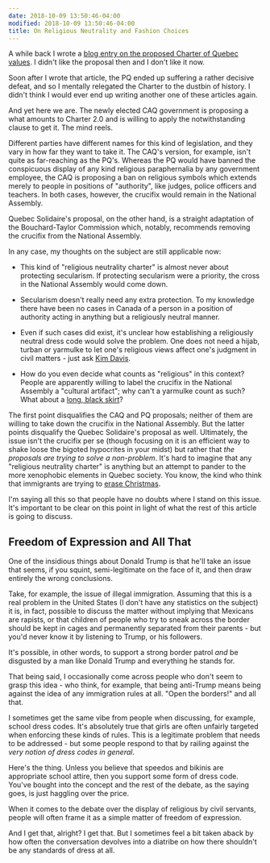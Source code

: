 ```yaml
---
date: 2018-10-09 13:50:46-04:00
modified: 2018-10-09 13:50:46-04:00
title: On Religious Neutrality and Fashion Choices
---
```


A while back I wrote a [blog entry on the proposed Charter of Quebec
values][1].  I didn't like the proposal then and I don't like it now.

Soon after I wrote that article, the PQ ended up suffering a rather decisive
defeat, and so I mentally relegated the Charter to the dustbin of history.
I didn't think I would ever end up writing another one of these articles
again.

And yet here we are.  The newly elected CAQ government is proposing a what
amounts to Charter 2.0 and is willing to apply the notwithstanding clause to
get it.  The mind reels.

Different parties have different names for this kind of legislation, and
they vary in how far they want to take it.  The CAQ's version, for example,
isn't quite as far-reaching as the PQ's.  Whereas the PQ would have banned
the conspicuous display of any kind religious paraphernalia by any
government employee, the CAQ is proposing a ban on religious symbols which
extends merely to people in positions of "authority", like judges, police
officers and teachers.  In both cases, however, the crucifix would remain in
the National Assembly.

Quebec Solidaire's proposal, on the other hand, is a straight adaptation of
the Bouchard-Taylor Commission which, notably, recommends removing the
crucifix from the National Assembly.

In any case, my thoughts on the subject are still applicable now:

* This kind of "religious neutrality charter" is almost never about
  protecting secularism.  If protecting secularism were a priority, the
  cross in the National Assembly would come down.
  
* Secularism doesn't really need any extra protection.  To my knowledge
  there have been no cases in Canada of a person in a position of authority
  acting in anything but a religiously neutral manner.

* Even if such cases did exist, it's unclear how establishing a religiously
  neutral dress code would solve the problem.  One does not need a hijab,
  turban or yarmulke to let one's religious views affect one's judgment in
  civil matters - just ask [Kim Davis][2].

* How do you even decide what counts as "religious" in this context?  People
  are apparently willing to label the crucifix in the National Assembly a
  "cultural artifact"; why can't a yarmulke count as such?  What about a
  [long, black skirt][4]?

The first point disqualifies the CAQ and PQ proposals; neither of them are
willing to take down the crucifix in the National Assembly.  But the latter
points disqualify the Quebec Solidaire's proposal as well.  Ultimately, the
issue isn't the crucifix per se (though focusing on it is an efficient way
to shake loose the bigoted hypocrites in your midst) but rather that *the
proposals are trying to solve a non-problem*.  It's hard to imagine that any
"religious neutrality charter" is anything but an attempt to pander to the
more xenophobic elements in Quebec society.  You know, the kind who think
that immigrants are trying to [erase Christmas][3].

I'm saying all this so that people have no doubts where I stand on this
issue.  It's important to be clear on this point in light of what the rest
of this article is going to discuss.

## Freedom of Expression and All That

One of the insidious things about Donald Trump is that he'll take an issue
that seems, if you squint, semi-legitimate on the face of it, and then draw
entirely the wrong conclusions.

Take, for example, the issue of illegal immigration.  Assuming that this is
a real problem in the United States (I don't have any statistics on the
subject) it is, in fact, possible to discuss the matter without implying
that Mexicans are rapists, or that children of people who try to sneak
across the border should be kept in cages and permanently separated from
their parents - but you'd never know it by listening to Trump, or his
followers.

It's possible, in other words, to support a strong border patrol *and* be
disgusted by a man like Donald Trump and everything he stands for.

That being said, I occasionally come across people who don't seem to grasp
this idea - who think, for example, that being anti-Trump means being
against the idea of any immigration rules at all.  "Open the borders!" and
all that.

I sometimes get the same vibe from people when discussing, for example,
school dress codes.  It's absolutely true that girls are often unfairly
targeted when enforcing these kinds of rules.  This is a legitimate problem
that needs to be addressed - but some people respond to that by railing
against the *very notion of dress codes in general*.

Here's the thing.  Unless you believe that speedos and bikinis are
appropriate school attire, then you support some form of dress code.  You've
bought into the concept and the rest of the debate, as the saying goes, is
just haggling over the price.

When it comes to the debate over the display of religious by civil servants,
people will often frame it as a simple matter of freedom of expression.  

And I get that, alright?  I get that. But I sometimes feel a bit taken aback
by how often the conversation devolves into a diatribe on how there
shouldn't be any standards of dress at all.

[1]: /2013/11/20/charter-ramblings
[2]: https://en.wikipedia.org/wiki/Kim_Davis
[3]: https://www.cbc.ca/news/canada/montreal/legault-says-woman-claiming-immigrants-are-erasing-quebec-was-close-to-racist-1.4843602
[4]: https://www.theguardian.com/world/2015/apr/28/french-muslim-student-banned-from-school-for-wearing-long-skirt
